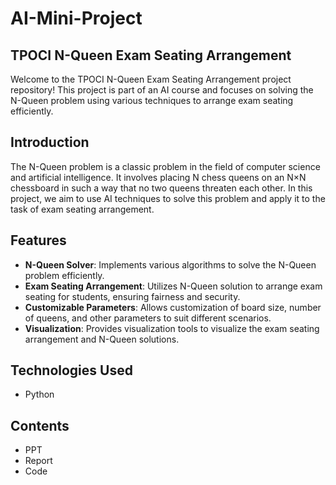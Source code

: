 # AI-Mini-Project

## TPOCI N-Queen Exam Seating Arrangement

Welcome to the TPOCI N-Queen Exam Seating Arrangement project repository! This project is part of an AI course and focuses on solving the N-Queen problem using various techniques to arrange exam seating efficiently.

## Introduction

The N-Queen problem is a classic problem in the field of computer science and artificial intelligence. It involves placing N chess queens on an N×N chessboard in such a way that no two queens threaten each other. In this project, we aim to use AI techniques to solve this problem and apply it to the task of exam seating arrangement.

## Features

- **N-Queen Solver**: Implements various algorithms to solve the N-Queen problem efficiently.
- **Exam Seating Arrangement**: Utilizes N-Queen solution to arrange exam seating for students, ensuring fairness and security.
- **Customizable Parameters**: Allows customization of board size, number of queens, and other parameters to suit different scenarios.
- **Visualization**: Provides visualization tools to visualize the exam seating arrangement and N-Queen solutions.

## Technologies Used

- Python

## Contents 

- PPT
- Report
- Code
